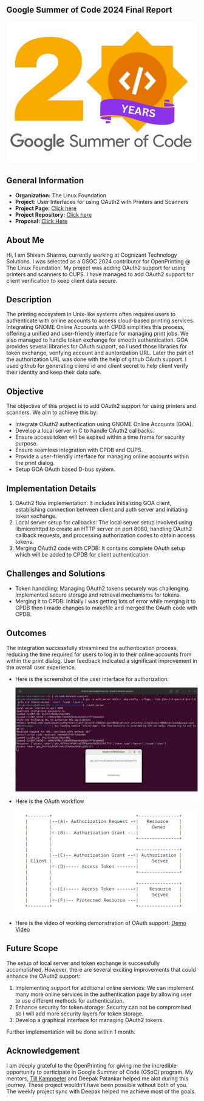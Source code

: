 ## Google Summer of Code 2024 Final Report

<p align="center">
  <img src="https://github.com/shivamsharma2509/GSOC24/blob/main/img/GSoC-20-years.png">
  </p>

## General Information

- **Organization:** The Linux Foundation <br/>
- **Project:** User Interfaces for using OAuth2 with Printers and Scanners <br/>
- **Project Page:** [Click here](https://wiki.linuxfoundation.org/gsoc/google-summer-code-2024-openprinting-projects) <br/>
- **Project Repository:** [Click here](https://github.com/shivamsharma2509/cpdb-backend-cups) <br/>
- **Proposal:** [Click Here](https://drive.google.com/file/d/1BQcyW8WkD_lmbC8qw1ziu-09sWNfKOtN/view?usp=sharing) <br/>

## About Me

Hi, I am Shivam Sharma, currently working at Cognizant Technology Solutions. I was selected as a GSOC 2024 contributor for OpenPrinting @ The Linux Foundation. My project was adding OAuth2 support for using printers and scanners to CUPS. I have managed to add OAuth2 support for client verification to keep client data secure.

## Description

The printing ecosystem in Unix-like systems often requires users to authenticate with online accounts to access cloud-based printing services. Integrating GNOME Online Accounts with CPDB simplifies this process, offering a unified and user-friendly interface for managing print jobs. We also managed to handle token exchange for smooth authentication. GOA provides several libraries for OAuth support, so I used those libraries for token exchange, verifying account and auhtorization URL. Later the part of the authorization URL was done with the help of github OAuth support. I used github for generating cliend id and client secret to help client verify their identity and keep their data safe.

## Objective

The objective of this project is to add OAuth2 support for using printers and scanners. We aim to achieve this by:

- Integrate OAuth2 authentication using GNOME Online Accounts (GOA).
- Develop a local server in C to handle OAuth2 callbacks.
- Ensure access token will be expired within a time frame for security purpose.
- Ensure seamless integration with CPDB and CUPS.
- Provide a user-friendly interface for managing online accounts within the print dialog.
- Setup GOA OAuth based D-bus system.

## Implementation Details

1. OAuth2 flow implementation: It includes initializing GOA client, establishing connection between client and auth server and initiating token exchange.
2. Local server setup for callbacks: The local server setup involved using libmicrohttpd to create an HTTP server on port 8080, handling OAuth2 callback requests, and processing authorization codes to obtain access tokens.
3. Merging OAuth2 code with CPDB: It contains complete OAuth setup which will be added to CPDB for client authentication.

## Challenges and Solutions

 - Token handdling: Managing OAuth2 tokens securely was challenging. Implemented secure storage and retrieval mechanisms for tokens.
 - Merging it to CPDB: Initially I was getting lots of error while merging it to CPDB then I made changes to makefile and merged the OAuth code with CPDB.

## Outcomes

The integration successfully streamlined the authentication process, reducing the time required for users to log in to their online accounts from within the print dialog. User feedback indicated a significant improvement in the overall user experience.

- Here is the screenshot of the user interface for authorization:

  <p align="center">
  <img src="https://github.com/shivamsharma2509/GSOC24/blob/main/img/demo.png">
  </p>

- Here is the OAuth workflow

   <p align="center">
   <img src = "https://github.com/shivamsharma2509/GSOC24/blob/main/img/OAuth_Flw.png">
   </p>

- Here is the video of working demonstration of OAuth support: [Demo Video](https://drive.google.com/file/d/1QxFpt3Z-jtVuEZX4pmkxs7ZQTU9sp9sV/view?usp=drivesdk) 

## Future Scope

The setup of local server and token exchange is successfully accomplished. However, there are several exciting improvements that could enhance the OAuth2 support:

 1. Implementing support for additional online services: We can implement many more online services in the authentication page by allowing user to use different methods for authentication.
 2. Enhance security for token storage: Security can not be compromised so I will add more security layers for token storage.
 3. Develop a graphical interface for managing OAuth2 tokens.

Further implementation will be done within 1 month. 

## Acknowledgement

I am deeply grateful to the OpenPrinting for giving me the incredible opportunity to participate in Google Summer of Code (GSoC) program. My mentors, [Till Kamppeter](https://github.com/tillkamppeter) and Deepak Patankar helped me alot during this journey. These project wouldn't have been possible without both of you.
The weekly project sync with Deepak helped me achieve most of the goals.

